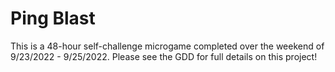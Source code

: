 # Ping Blast
This is a 48-hour self-challenge microgame completed over the weekend of 9/23/2022 - 9/25/2022. Please see the GDD for full details on this project!
